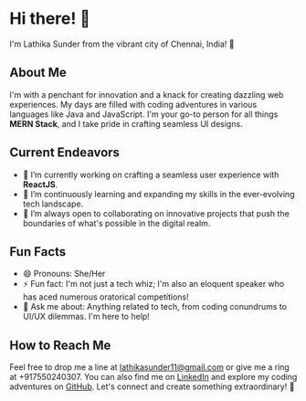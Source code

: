 # Hi there! 👋

I'm Lathika Sunder from the vibrant city of Chennai, India! 🌟

## About Me

I'm  with a penchant for innovation and a knack for creating dazzling web experiences. My days are filled with coding adventures in various languages like Java and JavaScript. I'm your go-to person for all things **MERN Stack**, and I take pride in crafting seamless UI designs.

## Current Endeavors

- 🔭 I’m currently working on crafting a seamless user experience with **ReactJS**.
- 🌱 I’m continuously learning and expanding my skills in the ever-evolving tech landscape.
- 👯 I’m always open to collaborating on innovative projects that push the boundaries of what's possible in the digital realm.

## Fun Facts

- 😄 Pronouns: She/Her
- ⚡ Fun fact: I'm not just a tech whiz; I'm also an eloquent speaker who has aced numerous oratorical competitions!
- 💬 Ask me about: Anything related to tech, from coding conundrums to UI/UX dilemmas. I'm here to help!

## How to Reach Me

Feel free to drop me a line at lathikasunder11@gmail.com or give me a ring at +917550240307. You can also find me on [LinkedIn](https://www.linkedin.com/in/lathika-sunder/) and explore my coding adventures on [GitHub](https://github.com/lathika-sunder). Let's connect and create something extraordinary! 🚀
